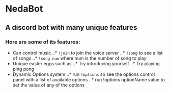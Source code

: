 # NedaBot
## A discord bot with many unique features
### Here are some of its features:
* Can control music
..* `!join` to join the voice server
..* `!song` to see a list of songs
..*  `!song num` where num is the number of song to play
*  Unique easter eggs such as
..* Try introducing yourself
..*  Try playing ping pong
* Dynamic Options system
..* run `!options` so see the options control panel with a list of available options
..* run !options optionName value to set the value of any of the options 

